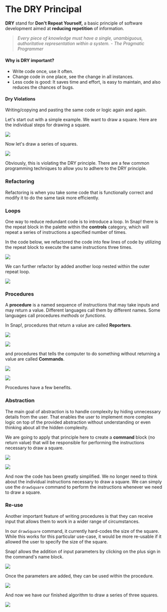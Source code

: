 # The DRY Principal

 **DRY** stand for **Don't Repeat Yourself,** a basic principle of software development aimed at **reducing repetition** of information.

> _Every piece of knowledge must have a single, unambiguous, authoritative representation within a system. - The Pragmatic Programmer_

#### Why is DRY important?

* Write code once, use it often.
* Change code in one place, see the change in all instances.
* Less code is good: It saves time and effort, is easy to maintain, and also reduces the chances of bugs.

#### Dry Violations

Writing/copying and pasting the same code or logic again and again.

Let's start out with a simple example. We want to draw a square. Here are the individual steps for drawing a square.

![](.gitbook/assets/image%20%2881%29.png)

Now let's draw a series of squares.

![](.gitbook/assets/image%20%2833%29.png)

Obviously, this is violating the DRY principle. There are a few common programming techniques to allow you to adhere to the DRY principle.

### Refactoring

Refactoring is when you take some code that is functionally correct and modify it to do the same task more efficiently.

### Loops

One way to reduce redundant code is to introduce a loop. In Snap! there is the repeat block in the palette within the **controls** category, which will repeat a series of instructions a specified number of times. 

In the code below, we refactored the code into few lines of code by utilizing the repeat block to execute the same instructions three times.

![](.gitbook/assets/image%20%2829%29.png)

We can further refactor by added another loop nested within the outer repeat loop.

![](.gitbook/assets/image%20%2840%29.png)

### Procedures

A **procedure** is a named sequence of instructions that may take inputs and may return a value. Different languages call them by different names. Some languages call procedures _methods_ or _functions_. 

In Snap!, procedures that return a value are called **Reporters**. 

![](.gitbook/assets/image%20%2886%29.png)

![](.gitbook/assets/image%20%2885%29.png)

and procedures that tells the computer to do something without returning a value are called **Commands**.

![](.gitbook/assets/image%20%2857%29.png)

![](.gitbook/assets/image%20%2853%29.png)

Procedures have a few benefits.

### Abstraction

The main goal of abstraction is to handle complexity by hiding unnecessary details from the user. That enables the user to implement more complex logic on top of the provided abstraction without understanding or even thinking about all the hidden complexity.

We are going to apply that principle here to create a **command** block \(no return value\) that will be responsible for performing the instructions necessary to draw a square.

![](.gitbook/assets/image%20%2847%29.png)

![](.gitbook/assets/image%20%2835%29.png)

And now the code has been greatly simplified. We no longer need to think about the individual instructions necessary to draw a square. We can simply use the `drawSquare` command to perform the instructions whenever we need to draw a square.

### Re-use

Another important feature of writing procedures is that they can receive input that allows them to work in a wider range of circumstances.

In our `drawSquare` command, it currently hard-codes the size of the square. While this works for this particular use-case, it would be more re-usable if it allowed the user to specify the size of the square.

Snap! allows the addition of input parameters by clicking on the plus sign in the command's name block.

![](.gitbook/assets/image%20%2823%29.png)

Once the parameters are added, they can be used within the procedure.

![](.gitbook/assets/image%20%2821%29.png)

And now we have our finished algorithm to draw a series of three squares.

![](.gitbook/assets/image%20%2849%29.png)

